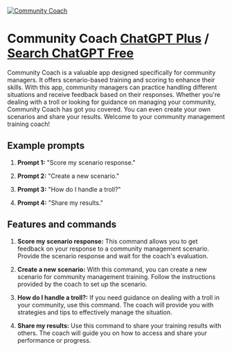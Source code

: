 
[![Community Coach](https://files.oaiusercontent.com/file-23IAJYZRqdsgr1rA3r2kKrDU?se=2123-10-16T20%3A36%3A16Z&sp=r&sv=2021-08-06&sr=b&rscc=max-age%3D31536000%2C%20immutable&rscd=attachment%3B%20filename%3Dc2f86fa3-bed1-4aad-894e-ff8cd39a687d.png&sig=odQDfWVOeKzpg7hRTXUn1zkRqOjJYcHkeRJg9W6aIbg%3D)](https://chat.openai.com/g/g-oPYFMW141-community-coach)

# Community Coach [ChatGPT Plus](https://chat.openai.com/g/g-oPYFMW141-community-coach) / [Search ChatGPT Free](https://gptcall.net/index.html#/?search=Community%20Coach)

Community Coach is a valuable app designed specifically for community managers. It offers scenario-based training and scoring to enhance their skills. With this app, community managers can practice handling different situations and receive feedback based on their responses. Whether you're dealing with a troll or looking for guidance on managing your community, Community Coach has got you covered. You can even create your own scenarios and share your results. Welcome to your community management training coach!

## Example prompts

1. **Prompt 1:** "Score my scenario response."

2. **Prompt 2:** "Create a new scenario."

3. **Prompt 3:** "How do I handle a troll?"

4. **Prompt 4:** "Share my results."

## Features and commands

1. **Score my scenario response:** This command allows you to get feedback on your response to a community management scenario. Provide the scenario response and wait for the coach's evaluation.

2. **Create a new scenario:** With this command, you can create a new scenario for community management training. Follow the instructions provided by the coach to set up the scenario.

3. **How do I handle a troll?:** If you need guidance on dealing with a troll in your community, use this command. The coach will provide you with strategies and tips to effectively manage the situation.

4. **Share my results:** Use this command to share your training results with others. The coach will guide you on how to access and share your performance or progress.


